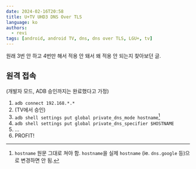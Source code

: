 ```yaml
---
date: 2024-02-16T20:58
title: U+TV UHD3 DNS Over TLS
language: ko
authors:
  - revi
tags: [android, android TV, dns, dns over TLS, LGU+, tv]
---
```


원래 3번 안 하고 4번만 해서 적용 안 돼서 왜 적용 안 되는지 찾아보던 글.

<!-- truncate -->

## 원격 접속

(개발자 모드, ADB 승인까지는 완료했다고 가정)

1. `adb connect 192.168.*.*`
2. (TV에서 승인)
3. `adb shell settings put global private_dns_mode hostname`[^1]
4. `adb shell settings put global private_dns_specifier $HOSTNAME`
5. …
6. PROFIT!

[^1]: `hostname` 원문 그대로 쳐야 함. `hostname`을 실제 `hostname` (ie. `dns.google` 등)으로 변경하면 안 됨.
